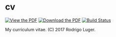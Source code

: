 # cv
[![View the PDF](https://img.shields.io/badge/view-pdf-blue.svg)](https://github.com/rodluger/cv/blob/pdf/cv.pdf)
[![Download the PDF](https://img.shields.io/badge/download-pdf-orange.svg)](https://github.com/rodluger/cv/raw/pdf/cv.pdf)
[![Build Status](https://travis-ci.org/rodluger/cv.svg?branch=master)](https://travis-ci.org/rodluger/cv)

My curriculum vitae. (C) 2017 Rodrigo Luger.
